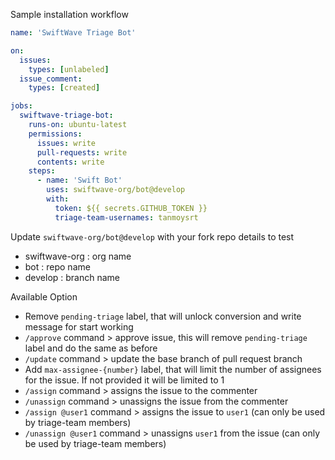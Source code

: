 Sample installation workflow

```yaml
name: 'SwiftWave Triage Bot'

on:
  issues:
    types: [unlabeled]
  issue_comment:
    types: [created]

jobs:
  swiftwave-triage-bot:
    runs-on: ubuntu-latest
    permissions:
      issues: write
      pull-requests: write
      contents: write
    steps:
      - name: 'Swift Bot'
        uses: swiftwave-org/bot@develop
        with:
          token: ${{ secrets.GITHUB_TOKEN }}
          triage-team-usernames: tanmoysrt
```

Update `swiftwave-org/bot@develop` with your fork repo details to test
- swiftwave-org : org name
- bot : repo name
- develop : branch name

Available Option
- Remove `pending-triage` label, that will unlock conversion and write message for start working
- `/approve` command > approve issue, this will remove `pending-triage` label and do the same as before
- `/update` command > update the base branch of pull request branch
- Add `max-assignee-{number}` label, that will limit the number of assignees for the issue. If not provided it will be limited to 1
- `/assign` command > assigns the issue to the commenter
- `/unassign` command > unassigns the issue from the commenter
- `/assign @user1` command > assigns the issue to `user1` (can only be used by triage-team members)
- `/unassign @user1` command > unassigns `user1` from the issue (can only be used by triage-team members)
